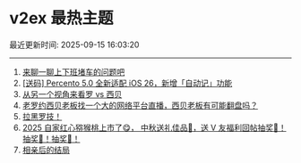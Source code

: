 # v2ex 最热主题

最近更新时间: 2025-09-15 16:03:20

--- 
1. [来聊一聊上下班堵车的问题吧](https://www.v2ex.com/t/1159188) 
2. [[送码] Percento 5.0 全新适配 iOS 26，新增「自动记」功能](https://www.v2ex.com/t/1159180) 
3. [从另一个视角来看罗 vs 西贝](https://www.v2ex.com/t/1159194) 
4. [老罗约西贝老板找一个大的网络平台直播，西贝老板有可能翻盘吗？](https://www.v2ex.com/t/1159210) 
5. [拉黑罗技！](https://www.v2ex.com/t/1159211) 
6. [2025 自家红心猕猴桃上市了😋， 中秋送礼佳品🧺，送 V 友福利回帖抽奖🥝！抽奖🥝！抽奖🥝！](https://www.v2ex.com/t/1159224) 
7. [相亲后的结局](https://www.v2ex.com/t/1159267) 
